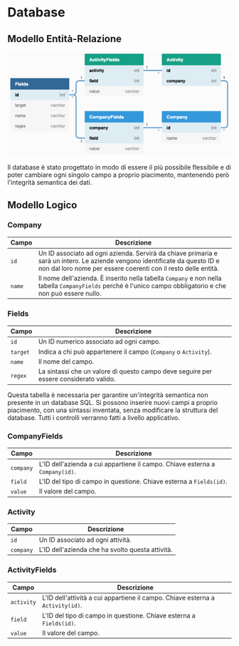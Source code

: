 # Database

## Modello Entità-Relazione

![Modello ER](img/er_model.png)

Il database è stato progettato in modo di essere il più possibile flessibile e di poter cambiare ogni singolo campo a proprio piacimento, mantenendo però l'integrità semantica dei dati.

## Modello Logico

### Company

| Campo  | Descrizione |
| ------ | ----------- |
| `id`   | Un ID associato ad ogni azienda. Servirà da chiave primaria e sarà un intero. Le aziende vengono identificate da questo ID e non dal loro nome per essere coerenti con il resto delle entità. |
| `name` | Il nome dell'azienda. È inserito nella tabella `Company` e non nella tabella `CompanyFields` perché è l'unico campo obbligatorio e che non può essere nullo. |

### Fields

|  Campo   | Descrizione |
| -------- | ----------- |
| `id`     | Un ID numerico associato ad ogni campo. |
| `target` | Indica a chi può appartenere il campo (`Company` o `Activity`). |
| `name`   | Il nome del campo. |
| `regex`  | La sintassi che un valore di questo campo deve seguire per essere considerato valido. |

Questa tabella è necessaria per garantire un'integrità semantica non presente in un database SQL. Si possono inserire nuovi campi a proprio piacimento, con una sintassi inventata, senza modificare la struttura del database. Tutti i controlli verranno fatti a livello applicativo.

### CompanyFields

|   Campo   | Descrizione |
| --------- | ----------- |
| `company` | L'ID dell'azienda a cui appartiene il campo. Chiave esterna a `Company(id)`. |
|  `field`  | L'ID del tipo di campo in questione. Chiave esterna a `Fields(id)`.
|  `value`  | Il valore del campo. |

### Activity

|   Campo   | Descrizione |
| --------- | ----------- |
| `id`      | Un ID associato ad ogni attività. |
| `company` | L'ID dell'azienda che ha svolto questa attività. |

### ActivityFields

|   Campo   | Descrizione |
| --------- | ----------- |
| `activity` | L'ID dell'attività a cui appartiene il campo. Chiave esterna a `Activity(id)`. |
|  `field`  | L'ID del tipo di campo in questione. Chiave esterna a `Fields(id)`.
|  `value`  | Il valore del campo. |
